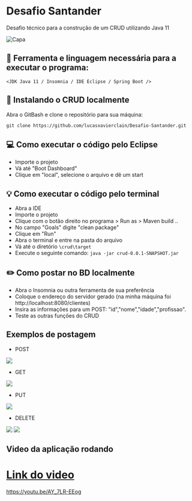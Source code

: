 # Desafio Santander
Desafio técnico para a construção de um CRUD utilizando Java 11

<img src="https://www.santander.co.uk/themes/custom/santander_web18/logo.svg" alt="Capa">

## :hammer: Ferramenta e linguagem necessária para a executar o programa:  
`<JDK Java 11 / Insomnia / IDE Eclipse / Spring Boot />`  

## 🚀 Instalando o CRUD localmente

Abra o GitBash e clone o repositório para sua máquina:  
```
git clone https://github.com/lucasxavierclain/Desafio-Santander.git
```
## 💻 Como executar o código pelo Eclipse
* Importe o projeto
* Vá até "Boot Dashboard"
* Clique em "local", selecione o arquivo e dê um start

## :bulb: Como executar o código pelo terminal  
* Abra a IDE
* Importe o projeto
* Clique com o botão direito no programa > Run as > Maven build ..
* No campo "Goals" digite "clean package"
* Clique em "Run"
* Abra o terminal e entre na pasta do arquivo
* Vá até o diretório ``` \crud\target ``` 
* Execute o seguinte comando: ``` java -jar crud-0.0.1-SNAPSHOT.jar ```

## :pencil2: Como postar no BD localmente
* Abra o Insomnia ou outra ferramenta de sua preferência
* Coloque o endereço do servidor gerado (na minha máquina foi http://localhost:8080/clientes)
* Insira as informações para um POST: "id","nome","idade","profissao".
* Teste as outras funções do CRUD

## Exemplos de postagem
* POST  
<img src="https://i.imgur.com/t9lCCfs.png" >  

* GET
<img src="https://i.imgur.com/Ebfo8bH.png" > 

* PUT
<img src="https://i.imgur.com/MvhN7ol.png" >

* DELETE
<img src="https://i.imgur.com/uxCxzeK.png" >  
<img src="https://i.imgur.com/pM29hZT.png" >


## Video da aplicação rodando
# <a href="https://youtu.be/AY_7LR-EEog">Link do video<a/>

https://youtu.be/AY_7LR-EEog